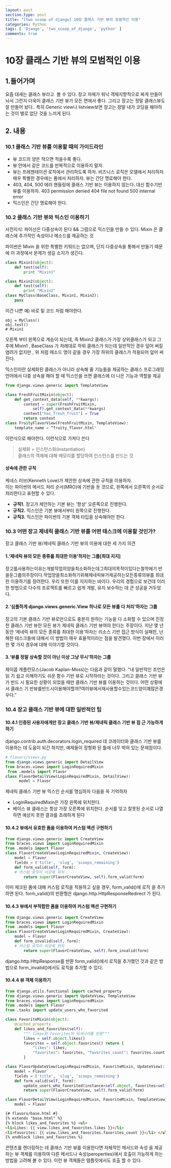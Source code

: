 ```yaml
---
layout: post
section-type: post
title: "[two scoop of django] 10장 클래스 기반 뷰의 모범적인 이용"
categories: Python
tags: [ 'Django', 'two_scoop_of_django', 'python' ]
comments: true
---
```

# 10장 클래스 기반 뷰의 모범적인 이용

## 1.들어가며
요즘 대세는 클래스 뷰라고  볼 수 있다.
장고 자체가 워낙 객체지향적으로 짜게 만들어놔서 그런지 더욱이 클래스 기반 뷰가 모든 면에서 좋다.
그리고 장고는 정말 클래스뷰도 잘 만들어 놨다..
특히 Generic view나 listview보면 장고는 정말 내가 코딩을 해야하는 것이 별로 없단 것을 느끼게 된다.

## 2. 내용


### 10.1 클래스 기반 뷰를 이용할 때의 가이드라인
- 뷰 코드의 양은 적으면 적을수록 좋다.
- 뷰 안에서 같은 코드를 반복적으로 이용하지 말자.
- 뷰는 프레젠테이션 로직에서 관리하도록 하자. 비즈니스 로직은 모델에서 처리하자. 매우 특별한 경우에는 폼에서 처리하자.
 뷰는 간단 명료해야 한다.
- 403, 404, 500 에러 핸들링에 클래스 기반 뷰는 이용하지 않는다. 대신 함수기반 뷰를 이용하자.
403 permission denied
404 file not found
500 internal error
- 믹스인은 간단 명료해야 한다.

### 10.2 클래스 기반 뷰와 믹스인 이용하기
사전지식: 파이선은 다중상속이 된다 && 그럼으로 믹스인을 만들 수 있다.
Mixin 은 클래스에 추가적인 속성이나 메소드를 제공하는 것

파이썬은 Mixin 을 위한 특별한 키워드는 없으며, 단지 다중상속을 통해서 만들기 때문에 이 과정에서 문제가 생길 소지가 생긴다.
``` python
class Mixin1(object):
    def test(self):
        print "Mixin1"

class Mixin2(object):
    def test(self):
        print "Mixin2"
class MyClass(BaseClass, Mixin1, Mixin2):
    pass
```

이건 나쁜 예) 바로 밑 코드 처럼 해야한다.
``` shell
obj = MyClass()
obj.test()
# Mixin1
```


오른쪽 부터 왼쪽으로 계승이 되는데, 즉 Mixin2 클래스가 가장 상위클래스가 되고 그 후에 Mixin1 , BaseClass 가 차례대로 하위 클래스가 되는데 일반적인 경우 덮어 써질 염려가 없지만 , 위 처럼 메소드 명이 같을 경우 가장 하위의 클래스가 적용되어 덮어 써진다.


 믹스인이란 실체화된 클래스가 아니라 상속해 줄 기능들을 제공하는 클래스
프로그래밍 언어에서 다중 상속을 해야 할 때 믹스인을 쓰면 클래스에 더 나은 기능과 역할을 제공

``` python
from django.views.generic import TemplateView

class FreshFruitMixin(object):
    def get_context_data(self, **kwargs):
        context = super(FreshFruitMixin,
            self).get_context_data(**kwargs)
        context["has_fresh_fruit"] = True
        return context
class FruityFlavorView(FreshFruitMixin, TemplateView):
    template_name = “fruity_flavor.html"
 ```
이런식으로 해야한다.
이런식으로 가져다 쓴다
> 실체화 = 인스턴스화(instantiation)  
클래스의 객체에 대해 메모리를 할당하여 인스턴스를 만드는 것

#### 상속에 관한 규칙
케네스 러브(Kenneth Love)가 제안한 상속에 관한 규칙을 이용하자.  
이는 파이썬의 메서드 처리 순서(MRO)에 기반을 둔 것으로, 왼쪽에서 오른쪽의 순서로 처리한다고 표현할 수 있다.

- **규칙1.** 장고가 제안하는 기본 뷰는 '항상' 오른쪽으로 진행한다.  
- **규칙2.** 믹스인은 기본 뷰에서부터 왼쪽으로 진행한다.  
- **규칙3.** 믹스인은 파이썬의 기본 객체 타입을 상속해야만 한다.


### 10.3 어떤 장고 제네릭 클래스 기반 뷰를 어떤 태스크에 이용할 것인가?


장고 클래스 기반 뷰/제네릭 클래스 기반 뷰의 이용에 대한 세 가지 의견

#### 1.‘제네릭 뷰의 모든 종류를 최대한 이용’하자는 그룹[최대 지지]
장고를사용하는이유는개발작업의양을최소화하는데그최대의목적이있다는철학에기 반을둔그룹의주장이다.작업양을최소화하기위해제네릭뷰가제공하는모든종류의뷰를 최대한 이용하기를 장려한다. 우리 또한 이를 지지하는 바이다. 우리의 경험으로 보건데 이러 한 방법으로 다수의 프로젝트를 빠르고 쉽게 개발, 유지 보수하는 데 큰 성공을 거두었다.
#### 2.‘심플하게 django.views.generic.View 하나로 모든 뷰를 다 처리’하자는 그룹
장고의 기본 클래스 기반 뷰로만으로도 충분히 원하는 기능을 다 소화할 수 있으며 진정한 클래스 기반 뷰란 모든 뷰가 제네릭 클래스 기반 뷰여야 한다는 주장이다. 지난 몇 년 동안 ‘제네릭 뷰의 모든 종류를 최대한 이용’하자는 리소스 기반 접근 방식이 실패한, 난해한 테스크들에 대해서 이 방법이 매우 효율적이라는 점을 발견했다. 이번 장에서 이러한 몇 가지 경우에 대해 이야기할 것이다.
#### 3.‘뷰를 정말 상속할 것이 아닌 이상 그냥 무시’하자는 그룹
제이콥 캐플런모스(Jacob Kaplan-Moss)는 다음과 같이 말했다. “내 일반적인 조언은 읽 기 쉽고 이해하기도 쉬운 함수 기반 뷰로 시작하라는 것이다. 그리고 클래스 기반 뷰가 반드 시 필요한 상황이 되었을 때만 클래스 기반 뷰를 이용하는 것이다. 어떤 상황에서 클래스 기 반뷰를반드시이용해야할까?여러뷰에서재사용할수있는코드양이꽤많은경우다.”

### 10.4 장고 클래스 기반 뷰에 대한 일반적인 팁

#### 10.4.1 인증된 사용자에게만 장고 클래스 기반 뷰/제네릭 클래스 기반 뷰 접 근 가능하게 하기

django.contrib.auth.decorators.login_required 데 코레이터와 클래스 기반 뷰를 이용하는 데 도움이 되긴 하지만, 예제들이 정형화 된 틀에 너무 박혀 있는 문제점이다.
``` python
# flavors/views.py
from django.views.generic import DetailView
from braces.views import LoginRequiredMixin
 from .models import Flavor
class FlavorDetailView(LoginRequiredMixin, DetailView):
      model = Flavor

```
제네릭 클래스 기반 뷰 믹스인 순서를 명심하자
다음을 꼭 기억하자
- LoginRequiredMixin은 가장 왼쪽에 위치한다.
- 베이스 뷰 클래스는 항상 가장 오른쪽에 위치한다.
순서를 잊고 잘못된 순서로 나열하면 예상치 못한 결과를 초래하게 된다

#### 10.4.2 뷰에서 유효한 폼을 이용하여 커스텀 액션 구현하기
``` python
from django.views.generic import CreateView
from braces.views import LoginRequiredMixin
from .models import Flavor
class FlavorCreateView(LoginRequiredMixin, CreateView):
    model = Flavor
    fields = ('title', 'slug', 'scoops_remaining')
    def form_valid(self, form):
    # 커스텀 로직이 이곳에 위치
        return super(FlavorCreateView, self).form_valid(form)
```
이미 체크된 폼에 대해 커스텀 로직을 적용하고 싶을 경우, form_valid()에 로직 을 추가하면 된다. form_valid()의 반환형은 django.http.HttpResponseRedirect 가 된다.

#### 10.4.3 뷰에서 부적합한 폼을 이용하여 커스텀 액션 구현하기

``` python
from django.views.generic import CreateView
from braces.views import LoginRequiredMixin
from .models import Flavor
class FlavorCreateView(LoginRequiredMixin, CreateView):
    model = Flavor
    def form_invalid(self, form):
    # 커스텀 로직이 이곳에 위치
        return super(FlavorCreateView, self).form_invalid(form)
```
 django.http.HttpResponse를 반환
form_valid()에서 로직을 추가했던 것과 같은 방법으로 form_invalid()에서도 로직을 추가할 수 있다.
#### 10.4.4 뷰 객체 이용하기

``` python
from django.utils.functional import cached_property
from django.views.generic import UpdateView, TemplateView
from braces.views import LoginRequiredMixin
from .models import Flavor
from .tasks import update_users_who_favorited

class FavoriteMixin(object):
    @cached_property
    def likes_and_favorites(self):
        """ likes와 favorites의 딕셔너리를 반환"""
        likes = self.object.likes()
        favorites = self.object.favorites() return {
            "likes": likes,
            "favorites": favorites, "favorites_count": favorites.count(),
        }

class FlavorUpdateView(LoginRequiredMixin, FavoriteMixin, UpdateView):
    model = Flavor
    fields = ('title', 'slug', 'scoops_remaining')
    def form_valid(self, form):
        update_users_who_favorited(instance=self.object, favorites=self.likes_and_favorites['favorites'])
        return super(FlavorCreateView, self).form_valid(form)

class FlavorDetailView(LoginRequiredMixin, FavoriteMixin, TemplateView):
    model = Flavor
```
``` html
{# flavors/base.html #}
{% extends "base.html" %}
{% block likes_and_favorites %} <ul>
<li>Likes: {{ view.likes_and_favorites.likes }}</li>
<li>Favorites: {{ view.likes_and_favorites.favorites_count }}</li> </ul>
{% endblock likes_and_favorites %}
````
콘텐츠를 렌더링하는 데 클래스 기반 뷰를 이용한다면 자체적인 메서드와 속성 을 제공하는 뷰 객체를 이용하여 다른 메서드나 속성(peroperties)에서 호출이 가능하게 하는 방법을 고려해 볼 수 있다. 이런 뷰 객체들은 템플릿에서도 호출 할 수 있다.
